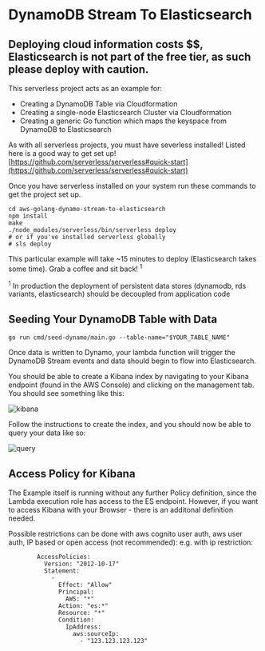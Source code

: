 <!--
title: .'DynamoDB Stream To Elasticsearch'
description: 'Stream data from DynamoDB to Elasticsearch'
framework: v1
platform: AWS
language: Go
priority: 10
authorLink: 'https://github.com/jalie'
authorName: 'Jan Liesendahl'
authorAvatar: 'https://avatars0.githubusercontent.com/u/548657?v=4&s=140'
-->

# DynamoDB Stream To Elasticsearch 
## Deploying cloud information costs $$, Elasticsearch is not part of the free tier, as such please deploy with caution.

This serverless project acts as an example for:
* Creating a DynamoDB Table via Cloudformation
* Creating a single-node Elasticsearch Cluster via Cloudformation
* Creating a generic Go function which maps the keyspace from DynamoDB to Elasticsearch

As with all serverless projects, you must have severless installed! Listed here is a good way to get set up! 
[https://github.com/serverless/serverless#quick-start](https://github.com/serverless/serverless#quick-start)

Once you have serverless installed on your system run these commands to get the project set up.
```
cd aws-golang-dynamo-stream-to-elasticsearch
npm install
make
./node_modules/serverless/bin/serverless deploy 
# or if you've installed serverless globally 
# sls deploy
```

This particular example will take ~15 minutes to deploy (Elasticsearch takes some time).
Grab a coffee and sit back! <sup>1</sup>

<sup>1</sup>
In production the deployment of persistent data stores (dynamodb, rds variants, elasticsearch) 
should be decoupled from application code

## Seeding Your DynamoDB Table with Data
```
go run cmd/seed-dynamo/main.go --table-name="$YOUR_TABLE_NAME"
```

Once data is written to Dynamo, your lambda function will trigger the DynamoDB Stream events and data should begin to flow into Elasticsearch.

You should be able to create a Kibana index by navigating to your Kibana endpoint (found in the AWS Console) and clicking on the management tab. You should see something like this:

![kibana](docs/kibana.png)

Follow the instructions to create the index, and you should now be able to query your data like so:

![query](docs/query.png)


## Access Policy for Kibana
The Example itself is running without any further Policy definition, since the Lambda execution role has access to the ES endpoint.
However, if you want to access Kibana with your Browser - there is an additonal definition needed.

Possible restrictions can be done with aws cognito user auth, aws user auth, IP based or open access (not recommended):
e.g. with ip restriction:
```
        AccessPolicies:
          Version: "2012-10-17"
          Statement:
            -
              Effect: "Allow"
              Principal:
                AWS: "*"
              Action: "es:*"
              Resource: "*"
              Condition:
                IpAddress:
                  aws:sourceIp:
                    - "123.123.123.123"
```
